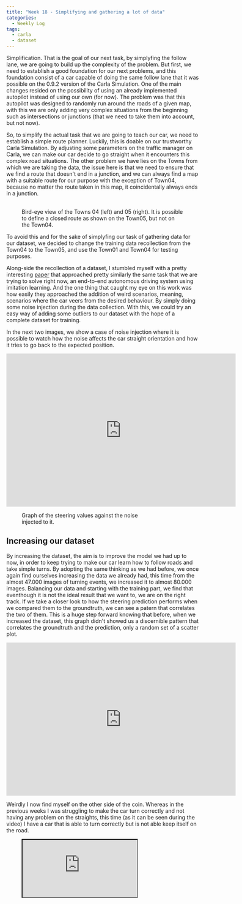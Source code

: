 ```yaml
---
title: "Week 18 - Simplifying and gathering a lot of data"
categories:
  - Weekly Log
tags:
  - carla
  - dataset
---
```


Simplification. That is the goal of our next task, by simplyfing the follow lane, we are going to build up the complexity of the problem. But first, we need to establish a good foundation for our next problems, and this foundation consist of a car capable of doing the same follow lane that it was possible on the 0.9.2 version of the Carla Simulation. One of the main changes resided on the possibility of using an already implemented autopilot instead of using our own (for now). The problem was that this autopilot was designed to randomly run around the roads of a given map, with this we are only adding very complex situations from the beginning such as intersections or junctions (that we need to take them into account, but not now). 

So, to simplify the actual task that we are going to teach our car, we need to establish a simple route planner. Luckily, this is doable on our trustworthy Carla Simulation. By adjusting some parameters on the traffic manager on Carla, we can make our car decide to go straight when it encounters this complex road situations. The other problem we have lies on the Towns from which we are taking the data, the issue here is that we need to ensure that we find a route that doesn't end in a junction, and we can always find a map with a suitable route for our purpose with the exception of Town04, because no matter the route taken in this map, it coincidentally always ends in a junction.

<figure class="half">
  <img src="{{ site.url }}{{ site.baseurl }}/assets/images/Carla_0913Town04.png" alt="">
  <img src="{{ site.url }}{{ site.baseurl }}/assets/images/Carla_0913Town05_painted.png" alt="">
  <figcaption>Bird-eye view of the Towns 04 (left) and 05 (right). It is possible to define a closed route as shown on the Town05, but not on the Town04.</figcaption>
</figure>

To avoid this and for the sake of simplyfing our task of gathering data for our dataset, we decided to change the training data recollection from the Town04 to the Town05, and use the Town01 and Town04 for testing purposes.

Along-side the recollection of a dataset, I stumbled myself with a pretty interesting [paper](https://arxiv.org/pdf/1710.02410.pdf) that approached pretty similarly the same task that we are trying to solve right now, an end-to-end autonomous driving system using imitation learning. And the one thing that caught my eye on this work was how easily they approached the addition of weird scenarios, meaning, scenarios where the car veers from the desired behaviour. By simply doing some noise injection during the data collection. With this, we could try an easy way of adding some outliers to our dataset with the hope of a complete dataset for training.

In the next two images, we show a case of noise injection where it is possible to watch how the noise affects the car straight orientation and how it tries to go back to the expected position.

<iframe src="https://giphy.com/embed/xF2zchGZeY41No9ZSp" width="600" height="400" frameBorder="0" class="align-center" allowFullScreen></iframe>
<p></p>

<figure class="align-center" style="width:70%">
  <img src="{{ site.url }}{{ site.baseurl }}/assets/images/noise_injection.png" alt="">
  <figcaption>Graph of the steering values against the noise injected to it.</figcaption>
</figure>

## Increasing our dataset

By increasing the dataset, the aim is to improve the model we had up to now, in order to keep trying to make our car learn how to follow roads and take simple turns. By adopting the same thinking as we had before, we once again find ourselves increasing the data we already had, this time from the almost 47.000 images of turning events, we increased it to almost 80.000 images. Balancing our data and starting with the training part, we find that eventhough it is not the ideal result that we want to, we are on the right track. If we take a closer look to how the steering prediction performs when we compared them to the groundtruth, we can see a patern that correlates the two of them. This is a huge step forward knowing that before, when we increased the dataset, this graph didn't showed us a discernible pattern that correlates the groundtruth and the prediction, only a random set of a scatter plot.

<iframe src="https://giphy.com/embed/bxiOLF0r6plAcKeveK" width="600" height="400" frameBorder="0" class="align-center" allowFullScreen></iframe>
<p></p>

Weirdly I now find myself on the other side of the coin. Whereas in the previous weeks I was struggling to make the car turn correctly and not having any problem on the straights, this time (as it can be seen during the video) I have a car that is able to turn correctly but is not able keep itself on the road.

<figure class="align-center">
    <a href=""><iframe src="https://www.youtube.com/embed/yYJUwIlSEtc"></iframe></a>
</figure>